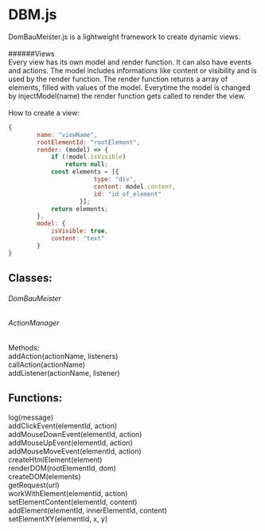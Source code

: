 # DBM.js
DomBauMeister.js is a lightweight framework to create dynamic views.<br />
<br />
######Views<br />
Every view has its own model and render function. It can also have events and actions. The model includes informations like content or visibility and is used by the render function. The render function returns a array of elements, filled with values of the model. Everytime the model is changed by injectModel(name) the render function gets called to render the view.
<br />
<br />
How to create a view:<br />
```javascript
{
        name: "viewName",
        rootElementId: "rootElement",
        render: (model) => {
            if (!model.isVisible)
                return null;
            const elements = [{
                        type: "div",
                        content: model.content,
                        id: "id_of_element"
                    }];
            return elements;
        },
        model: {
            isVisible: true,
            content: "text"
        }
}
```



## Classes: 
######  DomBauMeister<br />

######  ActionManager<br />
Methods:<br />
  addAction(actionName, listeners)<br />
  callAction(actionName)<br />
  addListener(actionName, listener)<br />

## Functions:
  log(message)<br />
  addClickEvent(elementId, action)<br />
  addMouseDownEvent(elementId, action)<br />
  addMouseUpEvent(elementId, action)<br />
  addMouseMoveEvent(elementId, action)<br />
  createHtmlElement(element)<br />
  renderDOM(rootElementId, dom)<br />
  createDOM(elements)<br />
  getRequest(url)<br />
  workWithElement(elementId, action)<br />
  setElementContent(elementId, content)<br />
  addElement(elementId, innerElementId, content)<br />
  setElementXY(elementId, x, y)<br />
